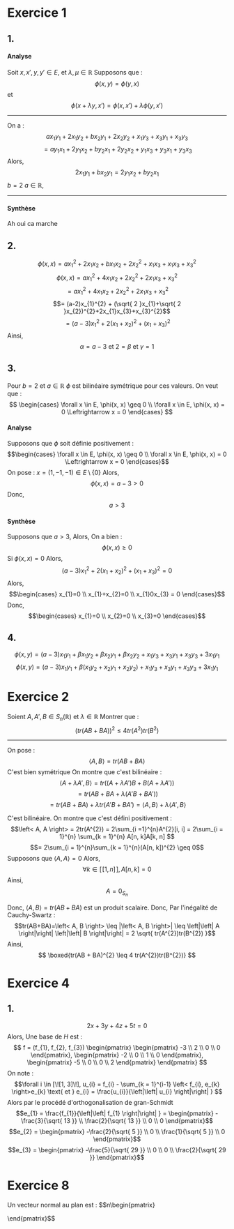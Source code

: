 # Exercice 1
## 1.
#### Analyse
Soit $x,x', y, y' \in E$, et $\lambda, \mu \in \mathbb{R}$
Supposons que :
$$
\phi(x, y) = \phi(y, x)
$$
et 
$$\phi(x + \lambda y, x') = \phi(x, x') + \lambda \phi(y, x')$$


___
On a :
$$
ax_{1}y_{1}+2x_{1}y_{2}+bx_{2}y_{1}+2x_{2}y_{2}+x_{1}y_{3}+x_{3}y_{1}+x_{3}y_{3}
$$
$$= ay_{1}x_{1}+2y_{1}x_{2}+by_{2}x_{1}+ 2y_{2}x_{2}+y_{1}x_{3}+y_{3}x_{1}+y_{3}x_{3}$$
Alors, 
$$
2x_{1}y_{1}+bx_{2}y_{1}=2y_{1}x_{2}+by_{2}x_{1}
$$
$b = 2$
$a \in \mathbb{R}$, 

___
#### Synthèse
Ah oui ca marche

## 2.
$$
\phi(x, x) = ax_{1}^{2}+ 2x_{1}x_{2}+bx_{1}x_{2}+ 2x_{2}^{2}+x_{1}x_{3}+x_{1}x_{3}+x_{3}^{2}
$$
$$\phi(x, x) = ax_{1}^{2} + 4x_{1}x_{2}+2x_{2}^{2}+2x_{1}x_{3}+x_{3}^{2} $$
$$= ax_{1}^{2} + 4x_{1}x_{2} +2x_{2}^{2} +2x_{1}x_{3} + x_{3}^{2}$$
$$= (a-2)x_{1}^{2} + (\sqrt{ 2 }x_{1}+\sqrt{ 2 }x_{2})^{2}+2x_{1}x_{3}+x_{3}^{2}$$
$$
= (a-3)x_{1}^{2} + 2(x_{1}+x_{2})^{2} + (x_{1}+x_{3})^{2}
$$
Ainsi, 
$$\alpha = a-3 \text{ et } 2 = \beta \text{ et } \gamma = 1$$

## 3.
Pour $b = 2$ et $a \in \mathbb{R}$ $\phi$ est bilinéaire symétrique pour ces valeurs. 
On veut que :
$$
\begin{cases}
\forall x \in E, \phi(x, x) \geq 0 \\
\forall x \in E, \phi(x, x) = 0 \Leftrightarrow x = 0
\end{cases}
$$

#### Analyse
Supposons que $\phi$ soit définie positivement :
$$\begin{cases}
\forall x \in E, \phi(x, x) \geq 0 \\
\forall x \in E, \phi(x, x) = 0 \Leftrightarrow x = 0
\end{cases}$$
On pose : $x = (1, -1, -1) \in E \setminus \{ 0 \}$
Alors, 
$$
\phi(x, x) = a-3 > 0
$$
Donc, 
$$a>3$$

#### Synthèse
Supposons que $a > 3$, 
Alors,
On a bien : 
$$\phi(x, x) \geq 0$$
Si $\phi(x, x) = 0$ 
Alors, 
$$
(a-3) x_{1}^{2} +2(x_{1}+x_{2})^{2} + (x_{1}+x_{3})^{2} = 0
$$
Alors, 
$$\begin{cases}
x_{1}=0 \\
x_{1}+x_{2}=0 \\
x_{1}0x_{3} = 0
\end{cases}$$
Donc, 
$$\begin{cases}
x_{1}=0 \\
x_{2}=0 \\
x_{3}=0
\end{cases}$$

## 4.
$$
\phi(x, y) = (a-3)x_{1}y_{1} + \beta x_{1}y_{2} + \beta x_{2}y_{1} + \beta x_{2}y_{2}+x_{1}y_{3}+x_{3}y_{1} + x_{3}y_{3}+3x_{1}y_{1}
$$
$$\phi(x, y) = (a-3)x_{1}y_{1} + \beta(x_{1}y_{2}+x_{2}y_{1}+x_{2}y_{2}) + x_{1}y_{3}+x_{3}y_{1}+x_{3}y_{3}+3x_{1}y_{1}$$


# Exercice 2
Soient $A, A',B \in S_{n}(\mathbb{R})$ et $\lambda \in \mathbb{R}$
Montrer que :
$$
(tr(AB+BA))^{2}\leq 4tr(A^{2})tr(B^{2})
$$
___
On pose : 
$$\left< A, B \right> = tr(AB+BA)$$
C'est bien symétrique
On montre que c'est bilinéaire :
$$\left< A + \lambda A', B \right> = tr((A+\lambda A')B+ B(A+\lambda A'))$$
$$= tr(AB + BA +\lambda (A'B+BA'))$$
$$= tr(AB + BA) + \lambda tr(A'B+BA') = \left< A, B \right> + \lambda \left< A', B \right> $$

C'est bilinéaire.
On montre que c'est défini positivement : 
$$\left< A, A \right> = 2tr(A^{2}) = 2\sum_{i =1}^{n}A^{2}[i, i] = 2\sum_{i = 1}^{n} \sum_{k = 1}^{n} A[n, k]A[k, n] $$
$$= 2\sum_{i = 1}^{n}\sum_{k = 1}^{n}(A[n, k])^{2} \geq 0$$
Supposons que $\left< A, A \right> = 0$
Alors, 
$$\forall k\in [\![1, n]\!], A[n, k] = 0$$
Ainsi,
$$
A = 0_{S_{n}}
$$

Donc, $\left< A, B \right> = tr(AB+BA)$ est un produit scalaire. 
Donc, 
Par l'inégalité de Cauchy-Swartz : 
$$tr(AB+BA)=\left< A, B \right> \leq |\left< A, B \right>| \leq \left|\left| A \right|\right| \left|\left| B \right|\right|  = 2 \sqrt{ tr(A^{2})tr(B^{2}) }$$
Ainsi, 
$$
\boxed{tr(AB + BA)^{2} \leq 4 tr(A^{2})tr(B^{2})}
$$

# Exercice 4
## 1.
$$2x+3y+4z+5t=0$$
Alors, 
Une base de $H$ est : 
$$ f = (f_{1}, f_{2}, f_{3})
\begin{pmatrix}
\begin{pmatrix}
-3 \\
2 \\
0 \\
0
\end{pmatrix}, \begin{pmatrix}
-2 \\
0 \\
1 \\
0
\end{pmatrix}, \begin{pmatrix}
-5 \\
0 \\
0 \\
2
\end{pmatrix}
\end{pmatrix}
$$
On note : 
$$\forall i \in [\![1, 3]\!], u_{i} = f_{i} - \sum_{k = 1}^{i-1} \left< f_{i}, e_{k} \right>e_{k} \text{ et } e_{i} = \frac{u_{i}}{\left|\left| u_{i} \right|\right| } $$
Alors par le procédé d'orthogonalisation de gran-Schmidt
$$e_{1} = \frac{f_{1}}{\left|\left| f_{1} \right|\right| } = \begin{pmatrix}
-\frac{3}{\sqrt{ 13 }} \\
\frac{2}{\sqrt{ 13 }} \\
0 \\
0
\end{pmatrix}$$
$$e_{2} = \begin{pmatrix}
-\frac{2}{\sqrt{ 5 }} \\
0 \\
\frac{1}{\sqrt{ 5 }} \\
0
\end{pmatrix}$$
$$e_{3} = \begin{pmatrix}
-\frac{5}{\sqrt{ 29 }} \\
0 \\
0 \\
\frac{2}{\sqrt{ 29 }}
\end{pmatrix}$$

# Exercice 8
Un vecteur normal au plan est :
$$n\begin{pmatrix}

\end{pmatrix}$$